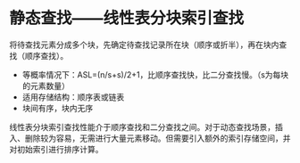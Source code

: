 # 静态查找——线性表分块索引查找 #

将待查找元素分成多个块，先确定待查找记录所在块（顺序或折半），再在块内查找（顺序查找）。

* 等概率情况下：ASL=(n/s+s)/2+1，比顺序查找快，比二分查找慢。（s为每块的元素数量）
* 适用存储结构：顺序表或链表
* 块间有序，块内无序

线性表分块索引查找性能介于顺序查找和二分查找之间。对于动态查找场景，插入、删除较为容易，无需进行大量元素移动。但需要引入额外的索引存储空间，并对初始索引进行排序计算。